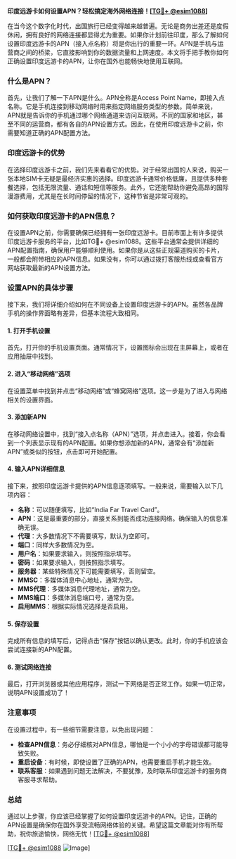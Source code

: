 **印度远游卡如何设置APN？轻松搞定海外网络连接！[[TG💪+ @esim1088](https://t.me/s/esim1088)]**

在当今这个数字化时代，出国旅行已经变得越来越普遍。无论是商务出差还是度假休闲，拥有良好的网络连接都显得尤为重要。如果你计划前往印度，那么了解如何设置印度远游卡的APN（接入点名称）将是你出行的重要一环。APN是手机与运营商之间的桥梁，它直接影响到你的数据流量和上网速度。本文将手把手教你如何正确设置印度远游卡的APN，让你在国外也能畅快地使用互联网。

### 什么是APN？

首先，让我们了解一下APN是什么。APN全称是Access Point Name，即接入点名称。它是手机连接到移动网络时用来指定网络服务类型的参数。简单来说，APN就是告诉你的手机通过哪个网络通道来访问互联网。不同的国家和地区，甚至不同的运营商，都有各自的APN设置方式。因此，在使用印度远游卡之前，你需要知道正确的APN配置方法。

### 印度远游卡的优势

在选择印度远游卡之前，我们先来看看它的优势。对于经常出国的人来说，购买一张本地SIM卡无疑是最经济实惠的选择。印度远游卡通常价格低廉，且提供多种套餐选择，包括无限流量、通话和短信等服务。此外，它还能帮助你避免高昂的国际漫游费用，尤其是在长时间停留的情况下，这种节省是非常可观的。

### 如何获取印度远游卡的APN信息？

在设置APN之前，你需要确保已经拥有一张印度远游卡。目前市面上有许多提供印度远游卡服务的平台，比如TG💪+ @esim1088。这些平台通常会提供详细的APN配置指南，确保用户能够顺利使用。如果你是从这些正规渠道购买的卡片，一般都会附带相应的APN信息。如果没有，你可以通过拨打客服热线或查看官方网站获取最新的APN设置方法。

### 设置APN的具体步骤

接下来，我们将详细介绍如何在不同设备上设置印度远游卡的APN。虽然各品牌手机的操作界面略有差异，但基本流程大致相同。

#### 1. 打开手机设置

首先，打开你的手机设置页面。通常情况下，设置图标会出现在主屏幕上，或者在应用抽屉中找到。

#### 2. 进入“移动网络”选项

在设置菜单中找到并点击“移动网络”或“蜂窝网络”选项。这一步是为了进入与网络相关的设置界面。

#### 3. 添加新APN

在移动网络设置中，找到“接入点名称（APN）”选项，并点击进入。接着，你会看到一个列表显示现有的APN配置。如果你想添加新的APN，通常会有“添加新APN”或类似的按钮，点击即可开始配置。

#### 4. 输入APN详细信息

接下来，按照印度远游卡提供的APN信息逐项填写。一般来说，需要输入以下几项内容：

- **名称**：可以随便填写，比如“India Far Travel Card”。
- **APN**：这是最重要的部分，直接关系到能否成功连接网络。确保输入的信息准确无误。
- **代理**：大多数情况下不需要填写，默认为空即可。
- **端口**：同样大多数情况为空。
- **用户名**：如果要求输入，则按照指示填写。
- **密码**：如果要求输入，则按照指示填写。
- **服务器**：某些特殊情况下可能需要填写，否则留空。
- **MMSC**：多媒体消息中心地址，通常为空。
- **MMS代理**：多媒体消息代理地址，通常为空。
- **MMS端口**：多媒体消息端口号，通常为空。
- **启用MMS**：根据实际情况选择是否启用。

#### 5. 保存设置

完成所有信息的填写后，记得点击“保存”按钮以确认更改。此时，你的手机应该会尝试连接新的APN配置。

#### 6. 测试网络连接

最后，打开浏览器或其他应用程序，测试一下网络是否正常工作。如果一切正常，说明APN设置成功了！

### 注意事项

在设置过程中，有一些细节需要注意，以免出现问题：

- **检查APN信息**：务必仔细核对APN信息，哪怕是一个小小的字母错误都可能导致失败。
- **重启设备**：有时候，即使设置了正确的APN，也需要重启手机才能生效。
- **联系客服**：如果遇到问题无法解决，不要犹豫，及时联系印度远游卡的服务商客服寻求帮助。

### 总结

通过以上步骤，你应该已经掌握了如何设置印度远游卡的APN。记住，正确的APN设置是确保你在国外享受流畅网络体验的关键。希望这篇文章能对你有所帮助，祝你旅途愉快，网络无忧！[[TG💪+ @esim1088](https://t.me/s/esim1088)]

[[TG💪+ @esim1088](https://t.me/s/esim1088) ![Image](https://i.postimg.cc/4NQfJmqS/Snipaste-2025-05-13-00-14-12.png)]